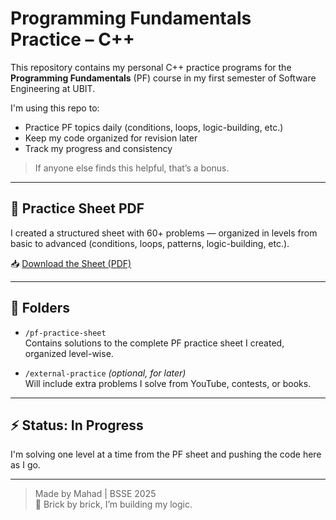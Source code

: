 # Programming Fundamentals Practice – C++

This repository contains my personal C++ practice programs for the **Programming Fundamentals** (PF) course in my first semester of Software Engineering at UBIT.

I'm using this repo to:
- Practice PF topics daily (conditions, loops, logic-building, etc.)
- Keep my code organized for revision later
- Track my progress and consistency

> If anyone else finds this helpful, that’s a bonus.

---

## 📄 Practice Sheet PDF

I created a structured sheet with 60+ problems — organized in levels from basic to advanced (conditions, loops, patterns, logic-building, etc.).

📥 [Download the Sheet (PDF)](https://github.com/mahad2006/programming-fundamentals-practice-cpp/blob/main/pf-practice-sheet/PROGRAMMING%20FUNDAMENTALS%20%E2%80%93%20ULTIMATE%20PRACTICE%20SHEET.pdf)

---

## 📂 Folders

- `/pf-practice-sheet`  
  Contains solutions to the complete PF practice sheet I created, organized level-wise.

- `/external-practice` *(optional, for later)*  
  Will include extra problems I solve from YouTube, contests, or books.

---

## ⚡ Status: In Progress

I'm solving one level at a time from the PF sheet and pushing the code here as I go.

---

> Made by Mahad | BSSE 2025  
> 💪 Brick by brick, I’m building my logic.
